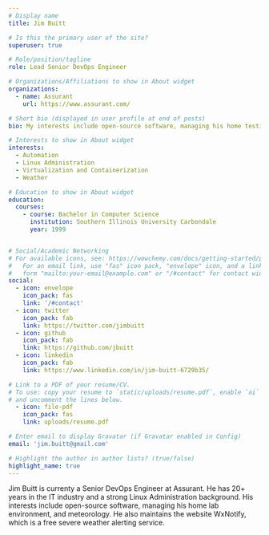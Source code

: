 ```yaml
---
# Display name
title: Jim Buitt

# Is this the primary user of the site?
superuser: true

# Role/position/tagline
role: Lead Senior DevOps Engineer

# Organizations/Affiliations to show in About widget
organizations:
  - name: Assurant
    url: https://www.assurant.com/

# Short bio (displayed in user profile at end of posts)
bio: My interests include open-source software, managing his home testing lab, and meteorology.

# Interests to show in About widget
interests:
  - Automation
  - Linux Administration
  - Virtualization and Containerization
  - Weather

# Education to show in About widget
education:
  courses:
    - course: Bachelor in Computer Science
      institution: Southern Illinois University Carbondale
      year: 1999


# Social/Academic Networking
# For available icons, see: https://wowchemy.com/docs/getting-started/page-builder/#icons
#   For an email link, use "fas" icon pack, "envelope" icon, and a link in the
#   form "mailto:your-email@example.com" or "/#contact" for contact widget.
social:
  - icon: envelope
    icon_pack: fas
    link: '/#contact'
  - icon: twitter
    icon_pack: fab
    link: https://twitter.com/jimbuitt
  - icon: github
    icon_pack: fab
    link: https://github.com/jbuitt
  - icon: linkedin
    icon_pack: fab
    link: https://www.linkedin.com/in/jim-buitt-6729b35/

# Link to a PDF of your resume/CV.
# To use: copy your resume to `static/uploads/resume.pdf`, enable `ai` icons in `params.toml`,
# and uncomment the lines below.
  - icon: file-pdf
    icon_pack: fas
    link: uploads/resume.pdf

# Enter email to display Gravatar (if Gravatar enabled in Config)
email: 'jim.buitt@gmail.com'

# Highlight the author in author lists? (true/false)
highlight_name: true
---
```


Jim Buitt is currenty a Senior DevOps Engineer at Assurant. He has 20+ years in the IT industry and a strong Linux Administration background. His interests include open-source software, managing his home lab environment, and meteorology. He also maintains the website WxNotify, which is a free severe weather alerting service.
